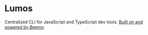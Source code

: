 # Lumos

Centralized CLI for JavaScript and TypeScript dev tools.
[Built on and powered by Beemo](https://github.com/beemojs/beemo).

